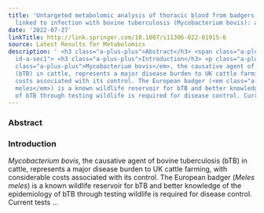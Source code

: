 ```yaml
---
title: 'Untargeted metabolomic analysis of thoracic blood from badgers indicate changes
  linked to infection with bovine tuberculosis (Mycobacterium bovis): a pilot study'
date: '2022-07-27'
linkTitle: http://link.springer.com/10.1007/s11306-022-01915-6
source: Latest Results for Metabolomics
description: ' <h3 class="a-plus-plus">Abstract</h3> <span class="a-plus-plus abstract-section
  id-a-sec1"> <h3 class="a-plus-plus">Introduction</h3> <p class="a-plus-plus"><em
  class="a-plus-plus">Mycobacterium bovis</em>, the causative agent of bovine tuberculosis
  (bTB) in cattle, represents a major disease burden to UK cattle farming, with considerable
  costs associated with its control. The European badger (<em class="a-plus-plus">Meles
  meles</em>) is a known wildlife reservoir for bTB and better knowledge of the epidemiology
  of bTB through testing wildlife is required for disease control. Current tests ...'
---
```

 <h3 class="a-plus-plus">Abstract</h3> <span class="a-plus-plus abstract-section id-a-sec1"> <h3 class="a-plus-plus">Introduction</h3> <p class="a-plus-plus"><em class="a-plus-plus">Mycobacterium bovis</em>, the causative agent of bovine tuberculosis (bTB) in cattle, represents a major disease burden to UK cattle farming, with considerable costs associated with its control. The European badger (<em class="a-plus-plus">Meles meles</em>) is a known wildlife reservoir for bTB and better knowledge of the epidemiology of bTB through testing wildlife is required for disease control. Current tests ...